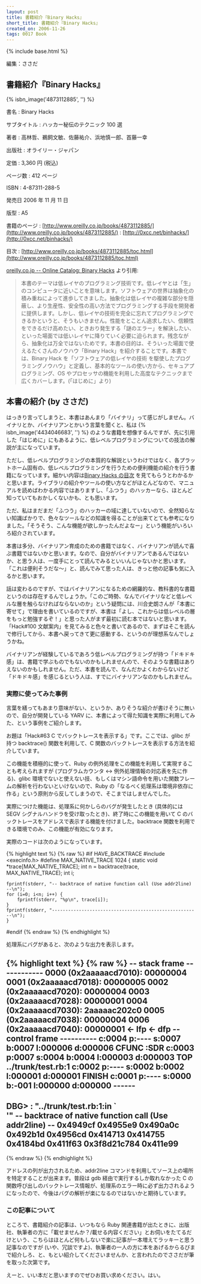 ```yaml
---
layout: post
title: 書籍紹介『Binary Hacks』
short_title: 書籍紹介『Binary Hacks』
created_on: 2006-11-26
tags: 0017 Book
---
```

{% include base.html %}


編集：ささだ

## 書籍紹介『Binary Hacks』
{% isbn_image('4873112885', '') %}

書名
:  Binary Hacks

サブタイトル
:  ハッカー秘伝のテクニック 100 選

著者
:  高林哲、鵜飼文敏、佐藤祐介、浜地慎一郎、首藤一幸

出版社
:  オライリー・ジャパン

定価
:  3,360 円 (税込)

ページ数
:  412 ページ

ISBN
:  4-87311-288-5

発売日 2006 年 11 月 11 日

版型
:  A5

書籍のページ
:  [http://www.oreilly.co.jp/books/4873112885/](http://www.oreilly.co.jp/books/4873112885/)
: [http://0xcc.net/binhacks/](http://0xcc.net/binhacks/)

目次
:  [http://www.oreilly.co.jp/books/4873112885/toc.html](http://www.oreilly.co.jp/books/4873112885/toc.html)

[oreilly.co.jp -- Online Catalog: Binary Hacks](http://www.oreilly.co.jp/books/4873112885/) より引用:

> 本書のテーマは低レイヤのプログラミング技術です。低レイヤとは「生」のコンピュータに近いことを意味します。ソフトウェアの世界は抽象化の積み重ねによって進歩してきました。抽象化は低レイヤの複雑な部分を隠蔽し、より生産性、安全性の高い方法でプログラミングする手段を開発者に提供します。しかし、低レイヤの技術を完全に忘れてプログラミングできるかというと、そうもいきません。性能をとことん追求したい、信頼性をできるだけ高めたい、ときおり発生する「謎のエラー」を解決したい、といった場面では低いレイヤに降りていく必要に迫られます。残念ながら、抽象化は万全ではないためです。本書の目的は、そういった場面で使えるたくさんのノウハウ「Binary Hack」を紹介することです。本書では、Binary Hack を「ソフトウェアの低レイヤの技術 を駆使したプログラミングノウハウ」と定義し、基本的なツールの使い方から、セキュアプログラミング、OS やプロセッサの機能を利用した高度なテクニックまで広くカバーします。(「はじめに」より)


## 本書の紹介 (by ささだ)

はっきり言ってしまうと、本書はあんまり「バイナリ」って感じがしません。バイナリとか、バイナリアンとかいう言葉を聞くと、私は {% isbn_image('4434046683', '') %} のような書籍を想像するんですが、先に引用した「はじめに」にもあるように、低レベルプログラミングについての技法の解説が主になっています。

ただし、低レベルプログラミングの本質的な解説というわけではなく、各プラットホーム固有の、低レベルプログラミングを行うための便利機能の紹介を行う書籍になっています。細かい内容は[Binary Hacks の目次](http://www.oreilly.co.jp/books/4873112885/toc.html) を見てもらうとわかるかと思います。ライブラリの紹介やツールの使い方などがほとんどなので、マニュアルを読めばわかる内容ではありますし、「ふつう」のハッカーなら、ほとんど知っていてもおかしくないかも、とも思います。

ただ、私はまだまだ「ふつう」のハッカーの域に達していないので、全然知らない知識ばかりで、色々なツールなどの知識を得ることが出来てとても参考になりました。「そうそう、こんな機能が欲しかったんだよなー」という機能がいろいろ紹介されています。

本書は多分、バイナリアン育成のための書籍ではなく、バイナリアンが読んで喜ぶ書籍ではないかと思います。なので、自分がバイナリアンであるんではないか、と思う人は、一度手にとって読んでみるといいんじゃないかと思います。「これは便利そうだな〜」と、読んでみて思った人は、きっと他の記事も気に入るかと思います。

話は変わるのですが、ではバイナリアンになるための網羅的な、教科書的な書籍というのは存在するんでしょうか。「このご時勢、なんでバイナリなどと低レベルな層を触らなければならないのか」という疑問には、川合史朗さんが「本書に寄せて」で理由を書いているのですが、本書は「よし、これからは低レベルの層をもっと勉強するぞ！」と思った人がまず最初に読む本ではないと思います。「Hack#100 文献案内」を見てみると色々と書いてあるので、まずはそこを読んで修行してから、本書へ戻ってきて更に感動する、というのが理想系なんでしょうかね。

バイナリアンが経験しているであろう低レベルプログラミングが持つ「ドキドキ感」は、書籍で学ぶものでもないのかもしれませんので、そのような書籍はありえないのかもしれません。ただ、本書を読んで、なんだかよくわからないけど「ドキドキ感」を感じるという人は、すでにバイナリアンなのかもしれません。

### 実際に使ってみた事例

言葉を繕ってもあまり意味がない、というか、ありそうな紹介が書けそうに無いので、自分が開発している YARV に、本書によって得た知識を実際に利用してみた、という事例をご紹介します。

お題は「Hack#63 C でバックトレースを表示する」です。ここでは、glibc が持つ backtrace() 関数を利用して、C 関数のバックトレースを表示する方法を紹介しています。

この機能を積極的に使って、Ruby の例外処理をこの機能を利用して実現することも考えられますが (プログラムカウンタ &lt;-&gt; 例外処理情報の対応表を先に作る)、glibc 環境でないと使えない技、もしくはマシン語命令を用いた関数フレームの解析を行わないといけないので、Ruby の「なるべく処理系は環境非依存に作る」という原則から反してしまうので、そこまではしませんでした。

実際につけた機能は、処理系に何かしらのバグが発生したとき (具体的には SEGV シグナルハンドラを受け取ったとき)、終了時にこの機能を用いて C のバックトレースをアドレスで表示する機能を付けました。backtrace 関数を利用できる環境でのみ、この機能が有効になります。

実際のコードは次のようになっています。

{% highlight text %}
{% raw %}
#if HAVE_BACKTRACE
#include <execinfo.h>
#define MAX_NATIVE_TRACE 1024
    {
	static void *trace[MAX_NATIVE_TRACE];
	int n = backtrace(trace, MAX_NATIVE_TRACE);
	int i;

	fprintf(stderr, "-- backtrace of native function call (Use addr2line) --\n");
	for (i=0; i<n; i++) {
	    fprintf(stderr, "%p\n", trace[i]);
	}
	fprintf(stderr, "-------------------------------------------------------\n");
    }
#endif
{% endraw %}
{% endhighlight %}


処理系にバグがあると、次のような出力を表示します。

{% highlight text %}
{% raw %}
-- stack frame ------------
0000 (0x2aaaaacd7010): 00000004
0001 (0x2aaaaacd7018): 00000005
0002 (0x2aaaaacd7020): 00000004
0003 (0x2aaaaacd7028): 00000001
0004 (0x2aaaaacd7030): 2aaaaac202c0
0005 (0x2aaaaacd7038): 00000004
0006 (0x2aaaaacd7040): 00000001 <- lfp <- dfp
-- control frame ----------
c:0004 p:---- s:0007 b:0007 l:000006 d:000006 CFUNC  :SDR
c:0003 p:0007 s:0004 b:0004 l:000003 d:000003 TOP    ../trunk/test.rb:1
c:0002 p:---- s:0002 b:0002 l:000001 d:000001 FINISH
c:0001 p:---- s:0000 b:-001 l:000000 d:000000 ------
---------------------------
DBG> : "../trunk/test.rb:1:in `<main>'"
-- backtrace of native function call (Use addr2line) --
0x4949cf
0x4955e9
0x490a0c
0x492b1d
0x4956cd
0x414713
0x414755
0x4184bd
0x411f63
0x3f8d21c784
0x411e99
-------------------------------------------------------
{% endraw %}
{% endhighlight %}


アドレスの列が出力されるため、addr2line コマンドを利用してソース上の場所を特定することが出来ます。普段は gdb 経由で実行するしか取れなかった C の関数呼び出しのバックトレース情報が、処理系のエラー時に必ず出力されるようになったので、今後はバグの解析が楽になるのではないかと期待しています。

### この記事について

ところで、書籍紹介の記事は、いつもなら Ruby 関連書籍が出たときに、出版社、執筆者の方に「載せませんか？/載せる内容ください」とお伺いをたてるだけという、こちらはほとんど何もしないで楽に記事が一本増えてラッキーと思う記事なのですが (いや、冗談ですよ)、執筆者の一人の方に本をあげるからるびまで紹介しろ、と、もとい紹介してくださいませんか、と言われたのでささだが筆を取った次第です。

えーと、いい本だと思いますのでぜひお買い求めください。はい。


